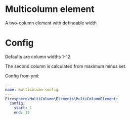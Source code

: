 # Multicolumn element

A two-column element with defineable width

# Config

Defaults are column widths 1-12.

The second column is calculated from maximum minus set.

Config from yml:

```yaml
---
name: multicolumn-config
---
Firesphere\MultiColumn\Elements\MultiColumnElement:
  config:
    start: 1
    end: 12

```